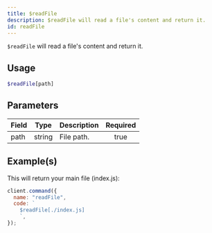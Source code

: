 ```yaml
---
title: $readFile
description: $readFile will read a file's content and return it.
id: readFile
---
```


`$readFile` will read a file's content and return it.

## Usage

```php
$readFile[path]
```

## Parameters

| Field | Type   | Description | Required |
| ----- | ------ | ----------- | :------: |
| path  | string | File path.  |   true   |

## Example(s)

This will return your main file (index.js):

```javascript
client.command({
  name: "readFile",
  code: `
    $readFile[./index.js]
    `,
});
```
